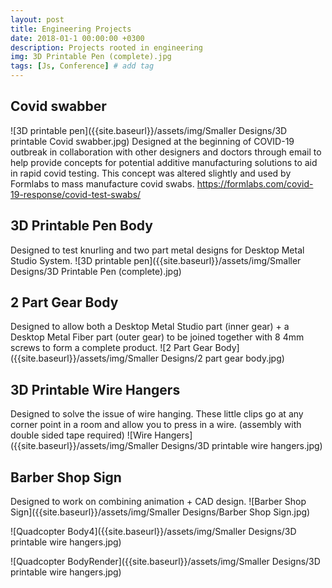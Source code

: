 ```yaml
---
layout: post
title: Engineering Projects
date: 2018-01-1 00:00:00 +0300
description: Projects rooted in engineering
img: 3D Printable Pen (complete).jpg
tags: [Js, Conference] # add tag
---
```

## Covid swabber
![3D printable pen]({{site.baseurl}}/assets/img/Smaller Designs/3D printable Covid swabber.jpg)
Designed at the beginning of COVID-19 outbreak in collaboration with other designers and doctors through email to help provide concepts for potential additive manufacturing solutions to aid in rapid covid testing. This concept was altered slightly and used by Formlabs to mass manufacture covid swabs.
https://formlabs.com/covid-19-response/covid-test-swabs/


## 3D Printable Pen Body
Designed to test knurling and two part metal designs for Desktop Metal Studio System.
![3D printable pen]({{site.baseurl}}/assets/img/Smaller Designs/3D Printable Pen (complete).jpg)

## 2 Part Gear Body

Designed to allow both a Desktop Metal Studio part (inner gear) + a Desktop Metal Fiber part (outer gear) to be joined together with 8 4mm screws to form a complete product.
![2 Part Gear Body]({{site.baseurl}}/assets/img/Smaller Designs/2 part gear body.jpg)

## 3D Printable Wire Hangers

Designed to solve the issue of wire hanging. These little clips go at any corner point in a room and allow you to press in a wire. (assembly with double sided tape required)
![Wire Hangers]({{site.baseurl}}/assets/img/Smaller Designs/3D printable wire hangers.jpg)

## Barber Shop Sign

Designed to work on combining animation + CAD design. 
![Barber Shop Sign]({{site.baseurl}}/assets/img/Smaller Designs/Barber Shop Sign.jpg)

![Quadcopter Body4]({{site.baseurl}}/assets/img/Smaller Designs/3D printable wire hangers.jpg)

![Quadcopter BodyRender]({{site.baseurl}}/assets/img/Smaller Designs/3D printable wire hangers.jpg)
